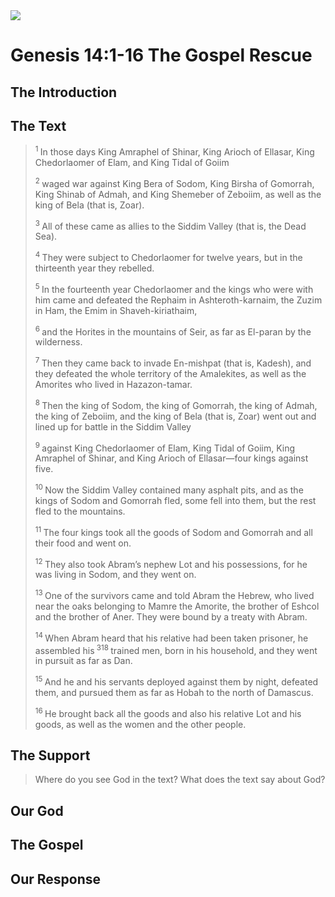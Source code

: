 <img class="intro-right" src="/images/art-creation.png">

# Genesis 14:1-16 The Gospel Rescue

## The Introduction

## The Text

><sup> 1 </sup> In those days King Amraphel of Shinar, King Arioch of Ellasar, King Chedorlaomer of Elam, and King Tidal of Goiim 
>
><sup> 2 </sup> waged war against King Bera of Sodom, King Birsha of Gomorrah, King Shinab of Admah, and King Shemeber of Zeboiim, as well as the king of Bela (that is, Zoar). 
>
><sup> 3 </sup> All of these came as allies to the Siddim Valley (that is, the Dead Sea). 
>
><sup> 4 </sup> They were subject to Chedorlaomer for twelve years, but in the thirteenth year they rebelled. 
>
><sup> 5 </sup> In the fourteenth year Chedorlaomer and the kings who were with him came and defeated the Rephaim in Ashteroth-karnaim, the Zuzim in Ham, the Emim in Shaveh-kiriathaim, 
>
><sup> 6 </sup> and the Horites in the mountains of Seir, as far as El-paran by the wilderness. 
>
><sup> 7 </sup> Then they came back to invade En-mishpat (that is, Kadesh), and they defeated the whole territory of the Amalekites, as well as the Amorites who lived in Hazazon-tamar. 
>
><sup> 8 </sup> Then the king of Sodom, the king of Gomorrah, the king of Admah, the king of Zeboiim, and the king of Bela (that is, Zoar) went out and lined up for battle in the Siddim Valley 
>
><sup> 9 </sup> against King Chedorlaomer of Elam, King Tidal of Goiim, King Amraphel of Shinar, and King Arioch of Ellasar—four kings against five. 
>
><sup> 10 </sup> Now the Siddim Valley contained many asphalt pits, and as the kings of Sodom and Gomorrah fled, some fell into them, but the rest fled to the mountains. 
>
><sup> 11 </sup> The four kings took all the goods of Sodom and Gomorrah and all their food and went on. 
>
><sup> 12 </sup> They also took Abram’s nephew Lot and his possessions, for he was living in Sodom, and they went on. 
>
><sup> 13 </sup> One of the survivors came and told Abram the Hebrew, who lived near the oaks belonging to Mamre the Amorite, the brother of Eshcol and the brother of Aner. They were bound by a treaty with Abram. 
>
><sup> 14 </sup> When Abram heard that his relative had been taken prisoner, he assembled his<sup> 318 </sup>trained men, born in his household, and they went in pursuit as far as Dan. 
>
><sup> 15 </sup> And he and his servants deployed against them by night, defeated them, and pursued them as far as Hobah to the north of Damascus. 
>
><sup> 16 </sup> He brought back all the goods and also his relative Lot and his goods, as well as the women and the other people.

## The Support

>Where do you see God in the text? What does the text say about God?

## Our God

## The Gospel

## Our Response
